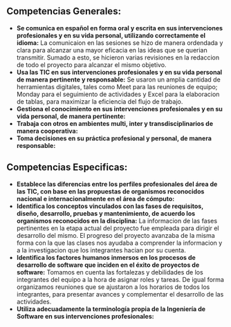 Competencias Generales:
-------
* **Se comunica en español en forma oral y escrita en sus intervenciones profesionales y en su vida personal, utilizando correctamente el idioma:** 
  La comunicaion en las sesiones se hizo de manera ordendada y clara para alcanzar una mayor eficacia en las ideas que se querian transmitir. Sumado a esto, se hicieron varias revisiones en la redaccion de todo el proyecto para alcanzar el mismo objetivo.
* **Usa las TIC en sus intervenciones profesionales y en su vida personal de manera pertinente y responsable:**
  Se usaron un amplia cantidad de herramientas digitales, tales como Meet para las reuniones de equipo; Monday para el seguimiento de actividades y Excel para la elaboracion de tablas, para maximizar la eficiencia del flujo de trabajo. 
* **Gestiona el conocimiento en sus intervenciones profesionales y en su vida personal, de manera pertinente:**
* **Trabaja con otros en ambientes multi, inter y transdisciplinarios de manera cooperativa:**
* **Toma decisiones en su práctica profesional y personal, de manera responsable:**




Competencias Especificas:
-----
* **Establece las diferencias entre los perfiles profesionales del área de las TIC, con base en las propuestas de organismos reconocidos nacional e internacionalmente en el área de cómputo:** 
* **Identifica los conceptos vinculados con las fases de requisitos, diseño, desarrollo, pruebas y mantenimiento, de acuerdo los organismos reconocidos en la disciplina:**
 La informacion de las fases pertinentes en la etapa actual del proyecto fue empleada para dirigir el desarrollo del mismo. El progreso del proyecto avanzaba de la misma forma con la que las clases nos ayudaba a comprender la informacion y a la investigacion que los integrantes hacian por su cuenta.
* **Identifica los factores humanos inmersos en los procesos de desarrollo de software que inciden en el éxito de proyectos de software:**
  Tomamos en cuenta las fortalezas y debilidades de los integrantes del equipo a la hora de asignar roles y tareas. De igual forma organizamos reuniones que se ajustaron a los horarios de todos los integrantes, para presentar avances y complementar el desarrollo de las actividades.
* **Utiliza adecuadamente la terminología propia de la Ingeniería de Software en sus intervenciones profesionales:**
	
